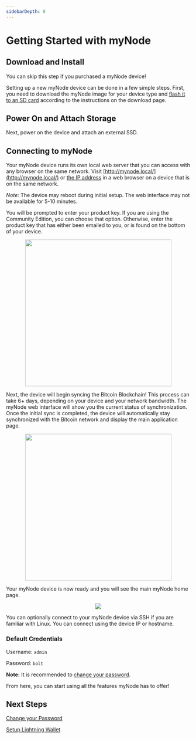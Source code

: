 ```yaml
---
sidebarDepth: 0
---
```


# Getting Started with myNode

## Download and Install

You can skip this step if you purchased a myNode device!

Setting up a new myNode device can be done in a few simple steps. First, you need to download the myNode image for your device type and [flash it to an SD card](/advanced/flash-sd-card) according to the instructions on the download page.

## Power On and Attach Storage

Next, power on the device and attach an external SSD.

## Connecting to myNode

Your myNode device runs its own local web server that you can access with any browser on the same network. Visit [http://mynode.local/](http://mynode.local/) or [the IP address](/advanced/find-device-ip) in a web browser on a device that is on the same network.

*Note:* The device may reboot during initial setup. The web interface may not be available for 5-10 minutes.

You will be prompted to enter your product key. If you are using the Community Edition, you can choose that option. Otherwise, enter the product key that has either been emailed to you, or is found on the bottom of your device.

<center>
  <figure>
    <img src="/images/getting-started/gs1.png" width="400">
  </figure>
</center>

Next, the device will begin syncing the Bitcoin Blockchain! This process can take 6+ days, depending on your device and your network bandwidth. The myNode web interface will show you the current status of synchronization. Once the initial sync is completed, the device will automatically stay synchronized with the Bitcoin network and display the main application page.

<center>
  <figure>
    <img src="/images/getting-started/gs2.png" width="400">
  </figure>
</center>

Your myNode device is now ready and you will see the main myNode home page.

<center>
  <figure>
    <img src="/images/getting-started/gs3.png">
  </figure>
</center>

You can optionally connect to your myNode device via SSH if you are familiar with Linux. You can connect using the device IP or hostname.

### Default Credentials

Username: `admin`

Password: `bolt`

**Note:** It is recommended to [change your password](/device/changing-password).

From here, you can start using all the features myNode has to offer!


## Next Steps

[Change your Password](/device/changing-password)

[Setup Lightning Wallet](/lightning/create)